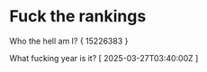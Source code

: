 # Fuck the rankings

Who the hell am I?
{ 15226383 }

What fucking year is it?
[ 2025-03-27T03:40:00Z ]
